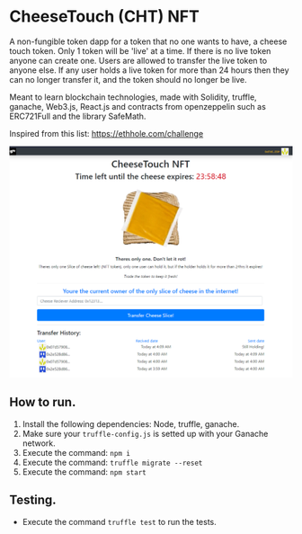 # CheeseTouch (CHT) NFT

A non-fungible token dapp for a token that no one wants to have, a cheese touch token. Only 1 token will be 'live' at a time. If there is no live token anyone can create one. Users are allowed to transfer the live token to anyone else. If any user holds a live token for more than 24 hours then they can no longer transfer it, and the token should no longer be live.

Meant to learn blockchain technologies, made with Solidity, truffle, ganache, Web3.js, React.js and contracts from openzeppelin such as ERC721Full and the library SafeMath.

Inspired from this list: https://ethhole.com/challenge

<img alt="Cheese token" src="./assets/block8.png">

## How to run.

1) Install the following dependencies: Node, truffle, ganache.
2) Make sure your `truffle-config.js` is setted up with your Ganache network.
3) Execute the command: `npm i`
4) Execute the command: `truffle migrate --reset`
5) Execute the command: `npm start`

## Testing.

- Execute the command `truffle test` to run the tests.
